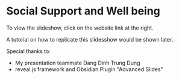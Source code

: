 # Social Support and Well being 

To view the slideshow, click on the website link at the right.

A tutorial on how to replicate this slidesshow would be shown later.

Special thanks to: 
- My presentation teammate Dang Dinh Trung Dung
- reveal.js framework and Obsidian Plugin "Advanced Slides"